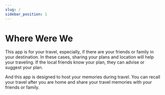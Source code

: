 ```yaml
---
slug: /
sidebar_position: 1
---
```


# Where Were We

This app is for your travel, especially, if there are your friends or family in your destination.
In these cases, sharing your plans and location will help your traveling. 
If the local friends know your plan, they can advise or suggest your plan.

And this app is designed to host your memories during travel. 
You can recall your travel after you are home and share your travel memories with your friends or family.